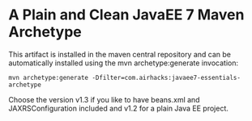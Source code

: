 A Plain and Clean JavaEE 7 Maven Archetype
=====================

This artifact is installed in the maven central repository and can be automatically installed using the
mvn archetype:generate invocation:

`mvn archetype:generate -Dfilter=com.airhacks:javaee7-essentials-archetype`

Choose the version v1.3 if you like to have beans.xml and JAXRSConfiguration included and v1.2 for a plain Java EE project.
